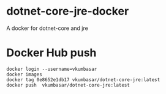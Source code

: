 # dotnet-core-jre-docker

A docker for dotnet-core and jre 

# Docker Hub push

```
docker login --username=vkumbasar
docker images
docker tag 0e8652e1db17 vkumbasar/dotnet-core-jre:latest                                        
docker push  vkumbasar/dotnet-core-jre:latest
```
